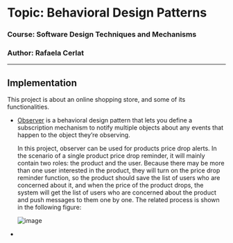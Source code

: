 # Topic: Behavioral Design Patterns

### Course: Software Design Techniques and Mechanisms
### Author: Rafaela Cerlat

----

## Implementation

This project is about an online shopping store, and some of its functionalities.

* [Observer](https://github.com/rafaelacerlat/TMPS-labs/tree/main/src/main/java/BehavioralPatterns/Observer) is a behavioral design pattern that lets you define a subscription mechanism to notify multiple objects about any events that happen to the object they’re observing.

  In this project, observer can be used for products price drop alerts. In the scenario of a single product price drop reminder, it will mainly contain two roles: the product and the user. Because there may be more than one user interested in the product, they will turn on the price drop reminder function, so the product should save the list of users who are concerned about it, and when the price of the product drops, the system will get the list of users who are concerned about the product and push messages to them one by one. The related process is shown in the following figure:
  
  ![image](https://user-images.githubusercontent.com/41265306/209966378-291d1692-dd28-4319-bb2a-019e34ed0bc5.png)


* 

